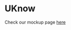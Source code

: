 # UKnow

Check our mockup page [here](https://xd.adobe.com/view/85b19dab-ef71-44c2-58b9-dcc6cc03bfce-f380/?fullscreen)
